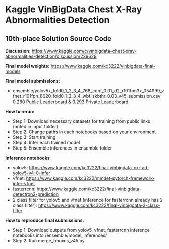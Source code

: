 # Kaggle VinBigData Chest X-Ray Abnormalities Detection
## 10th-place Solution Source Code

**Discussion:** https://www.kaggle.com/c/vinbigdata-chest-xray-abnormalities-detection/discussion/229629

**Final model weights:** https://www.kaggle.com/kc3222/vinbigdata-final-models

**Final model submissions:**
* ensemble/yolov5x_fold0_1_2_3_4_768_conf_0.01_d2_r101fpn3x_054999_vfnet_r101fpn_8020_fold0_1_2_3_4_wbf_skbthr_0.03_v45_submission.csv: 0.260 Public Leaderboard & 0.293 Private Leaderboard

**How to rerun:**
* Step 1: Download necessary datasets for training from public links (noted in input folder)
* Step 2: Change paths in each notebooks based on your environment
* Step 3: Start training
* Step 4: Infer each trained model
* Step 5: Ensemble inferences in ensemble folder

**Inference notebooks**
* yolov5: https://www.kaggle.com/kc3222/final-vinbigdata-cxr-ad-yolov5-v4-0-infer
* vfnet: https://www.kaggle.com/kc3222/mmdet-pytorch-framework-infer-vfnet
* fasterrcnn: https://www.kaggle.com/kc3222/final-vinbigdata-detectron2-prediction
* 2 class filter for yolov5 and vfnet (inference for fasterrcnn already has 2 class filter): https://www.kaggle.com/kc3222/final-vinbigdata-2-class-filter

**How to reproduce final submissions:**
* Step 1: Download outputs from yolov5, vfnet, fasterrcnn inference notebooks into /ensemble/model_inferences/
* Step 2: Run merge_bboxes_v45.py
